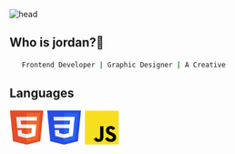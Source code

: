 <!-- # JAYTHECREE8TOR🎱





# HI I AM JORDAN FEMI-BELLA! 👋



## 🚀 About Me
I'm a creative frontend web developer


# 🛠 Skills
Javascript
Html
Css
Sass
Tailwind
Bootstrap
React
Figma



## Authors

- [@jaythecree8tor](https://github.com/jaythecree8tor) -->
![head](https://www.linkpicture.com/q/github-banner_5.png)

## Who is jordan?🤔
```bash
   Frontend Developer | Graphic Designer | A Creative
```

## Languages
<div style="display: flex;">
  <img src="images/Group 85.svg" alt="" width="60" height="60">
  <!-- <img src="images/JAVASCRIPT.svg" alt="" width="80" height="80"> -->
  <img src="images/Group 83.svg" alt="" width="60" height="60" style="margin-left: 6px;">
  <img src="images/Group 68.svg" alt="" width="60" height="60" style="margin-left: 6px;">
  <!-- <img src="images/SAAS.svg" alt="" width="80" height="80"> -->
</div>